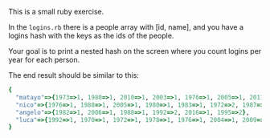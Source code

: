 This is a small ruby exercise.

In the `logins.rb` there is a people array with [id, name],
and you have a logins hash with the keys as the ids of the people.

Your goal is to print a nested hash on the screen where you count logins per year for each person.

The end result should be similar to this:

```ruby
{
  "matayo"=>{1973=>1, 1980=>1, 2010=>1, 2003=>1, 1976=>1, 2005=>1, 2011=>1, 1989=>1},
  "nico"=>{1976=>1, 1988=>1, 2005=>1, 1980=>1, 1983=>1, 1972=>2, 1987=>1},
  "angelo"=>{1982=>1, 2006=>1, 1988=>1, 1992=>2, 2016=>1, 1995=>2},
  "luca"=>{1992=>1, 1970=>1, 1972=>1, 1978=>1, 1976=>1, 2004=>1, 2009=>1, 2011=>1}},
}
```

